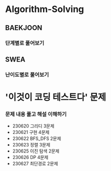 # Algorithm-Solving

## BAEKJOON
### 단계별로 풀어보기

## SWEA
### 난이도별로 풀어보기

# '이것이 코딩 테스트다' 문제
### 문제 내용 풀고 해설 이해하기
- 230620 그리디 3문제
- 230621 구현 4문제
- 230622 BFS_DFS 2문제
- 230623 정렬 3문제
- 230625 이진 탐색 2문제
- 230626 DP 4문제
- 230627 최단경로 2문제